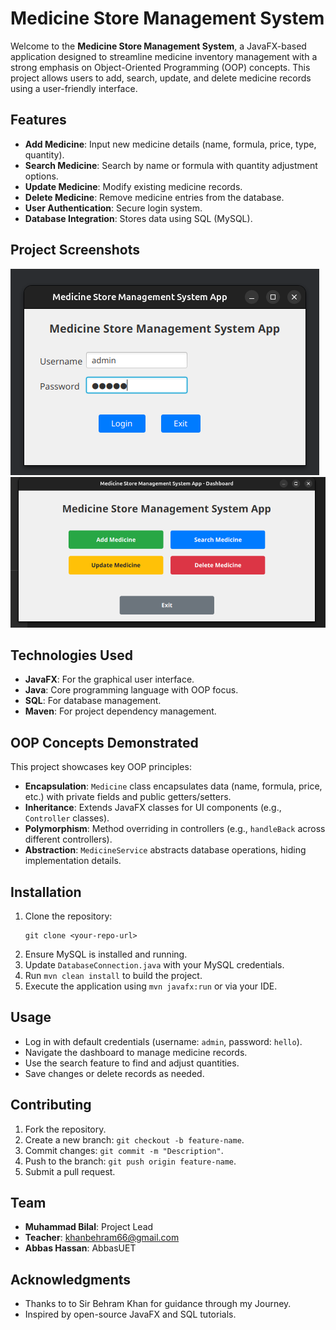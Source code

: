 # Medicine Store Management System

Welcome to the **Medicine Store Management System**, a JavaFX-based application designed to streamline medicine inventory management with a strong emphasis on Object-Oriented Programming (OOP) concepts. This project allows users to add, search, update, and delete medicine records using a user-friendly interface.

## Features
- **Add Medicine**: Input new medicine details (name, formula, price, type, quantity).
- **Search Medicine**: Search by name or formula with quantity adjustment options.
- **Update Medicine**: Modify existing medicine records.
- **Delete Medicine**: Remove medicine entries from the database.
- **User Authentication**: Secure login system.
- **Database Integration**: Stores data using SQL (MySQL).

## Project Screenshots

![Login Page](Pictures%20of%20Project/Login_Page.png)
![Dashboard](Pictures%20of%20Project/Dashboard_Page.png)


## Technologies Used
- **JavaFX**: For the graphical user interface.
- **Java**: Core programming language with OOP focus.
- **SQL**: For database management.
- **Maven**: For project dependency management.

## OOP Concepts Demonstrated
This project showcases key OOP principles:
- **Encapsulation**: `Medicine` class encapsulates data (name, formula, price, etc.) with private fields and public getters/setters.
- **Inheritance**: Extends JavaFX classes for UI components (e.g., `Controller` classes).
- **Polymorphism**: Method overriding in controllers (e.g., `handleBack` across different controllers).
- **Abstraction**: `MedicineService` abstracts database operations, hiding implementation details.

## Installation
1. Clone the repository:
   ```
   git clone <your-repo-url>
   ```
2. Ensure MySQL is installed and running.
3. Update `DatabaseConnection.java` with your MySQL credentials.
4. Run `mvn clean install` to build the project.
5. Execute the application using `mvn javafx:run` or via your IDE.

## Usage
- Log in with default credentials (username: `admin`, password: `hello`).
- Navigate the dashboard to manage medicine records.
- Use the search feature to find and adjust quantities.
- Save changes or delete records as needed.

## Contributing
1. Fork the repository.
2. Create a new branch: `git checkout -b feature-name`.
3. Commit changes: `git commit -m "Description"`.
4. Push to the branch: `git push origin feature-name`.
5. Submit a pull request.

## Team
- **Muhammad Bilal**: Project Lead
- **Teacher**: khanbehram66@gmail.com
- **Abbas Hassan**: AbbasUET

## Acknowledgments
- Thanks to to Sir Behram Khan for guidance through my Journey.
- Inspired by open-source JavaFX and SQL tutorials.
